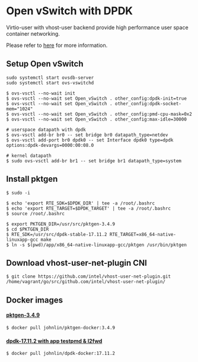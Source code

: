# Open vSwitch with DPDK

Virtio-user with vhost-user backend provide high performance user space container networking.

Please refer to [here](http://dpdk.org/doc/guides/howto/virtio_user_for_container_networking.html) for more information.

## Setup Open vSwitch
```shell
sudo systemctl start ovsdb-server
sudo systemctl start ovs-vswitchd

$ ovs-vsctl --no-wait init
$ ovs-vsctl --no-wait set Open_vSwitch . other_config:dpdk-init=true
$ ovs-vsctl --no-wait set Open_vSwitch . other_config:dpdk-socket-mem="1024"
$ ovs-vsctl --no-wait set Open_vSwitch . other_config:pmd-cpu-mask=0x2
$ ovs-vsctl --no-wait set Open_vSwitch . other_config:max-idle=30000

# userspace datapath with dpdk
$ ovs-vsctl add-br br0 -- set bridge br0 datapath_type=netdev
$ ovs-vsctl add-port br0 dpdk0 -- set Interface dpdk0 type=dpdk options:dpdk-devargs=0000:00:08.0 

# kernel datapath
$ sudo ovs-vsctl add-br br1 -- set bridge br1 datapath_type=system
```

## Install pktgen
```shell
$ sudo -i

$ echo 'export RTE_SDK=$DPDK_DIR' | tee -a /root/.bashrc
$ echo 'export RTE_TARGET=$DPDK_TARGET' | tee -a /root/.bashrc
$ source /root/.bashrc

$ export PKTGEN_DIR=/usr/src/pktgen-3.4.9
$ cd $PKTGEN_DIR
$ RTE_SDK=/usr/src/dpdk-stable-17.11.2 RTE_TARGET=x86_64-native-linuxapp-gcc make
$ ln -s $(pwd)/app/x86_64-native-linuxapp-gcc/pktgen /usr/bin/pktgen
```

## Download vhost-user-net-plugin CNI
```shell
$ git clone https://github.com/intel/vhost-user-net-plugin.git /home/vagrant/go/src/github.com/intel/vhost-user-net-plugin/
```

## Docker images

#### [pktgen-3.4.9](https://hub.docker.com/r/johnlin/pktgen-docker/)
```shell
$ docker pull johnlin/pktgen-docker:3.4.9
```
#### [dpdk-17.11.2 with app testpmd & l2fwd](https://hub.docker.com/r/johnlin/dpdk-docker/)

```shell
$ docker pull johnlin/dpdk-docker:17.11.2
```
